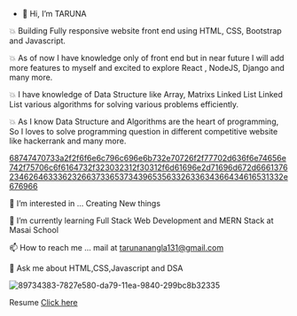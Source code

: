 - 👋 Hi, I’m TARUNA
 
 💥 Building Fully responsive website front end using HTML, CSS, Bootstrap and Javascript.
 
 💥 As of now I have knowledge only of front end but in near future I will add more features to myself and excited to explore React , NodeJS, Django and many more.
 
 💥 I have knowledge of Data Structure like Array, Matrixs Linked List  Linked List various algorithms for solving various problems efficiently.
 
 💥 As I know Data Structure and Algorithms are the heart of programming, So I loves to solve programming question in different competitive website like hackerrank and many more.
       
[68747470733a2f2f6f6e6c796c696e6b732e70726f2f77702d636f6e74656e742f75706c6f6164732f323032312f30312f6d61696e2d71696d672d66613762346264633362326637336537343965356332633634366434616531332e676966](https://user-images.githubusercontent.com/99668292/163003485-277d81f8-948e-40a8-b89f-5ff01ae483c0.gif)


👀 I’m interested in ... Creating New things

🌱 I’m currently learning Full Stack Web Development and MERN Stack at Masai School

📫 How to reach me ... mail at tarunanangla131@gmail.com

💬 Ask me about HTML,CSS,Javascript and DSA

![89734383-7827e580-da79-11ea-9840-299bc8b32335](https://user-images.githubusercontent.com/99668292/163000603-d1c4922b-c36c-49c0-9abd-90dddcbf08a5.jpg)


Resume 
<a href="https://drive.google.com/file/d/1IGq3guE5WTNbR5Dcc0_neATVDO9RR5by/view?usp=sharing">Click here</a>

               
                  
